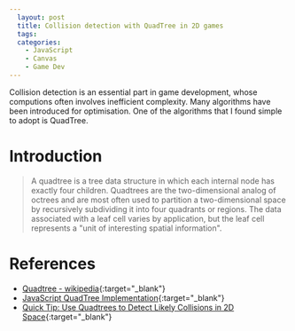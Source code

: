 ```yaml
---
  layout: post
  title: Collision detection with QuadTree in 2D games
  tags:
  categories:
    - JavaScript
    - Canvas
    - Game Dev
---
```


Collision detection is an essential part in game development, whose computions
often involves inefficient complexity. Many algorithms have been introduced for
optimisation. One of the algorithms that I found simple to adopt is QuadTree.

# **Introduction**

> A quadtree is a tree data structure in which each internal node has exactly four children. Quadtrees are the two-dimensional analog of octrees and are most often used to partition a two-dimensional space by recursively subdividing it into four quadrants or regions. The data associated with a leaf cell varies by application, but the leaf cell represents a "unit of interesting spatial information".




# **References**

- [Quadtree - wikipedia](https://en.wikipedia.org/wiki/Quadtree){:target="_blank"}
- [JavaScript QuadTree Implementation](http://www.mikechambers.com/blog/2011/03/21/javascript-quadtree-implementation/){:target="_blank"}
- [Quick Tip: Use Quadtrees to Detect Likely Collisions in 2D Space](https://gamedevelopment.tutsplus.com/tutorials/quick-tip-use-quadtrees-to-detect-likely-collisions-in-2d-space--gamedev-374){:target="_blank"}
